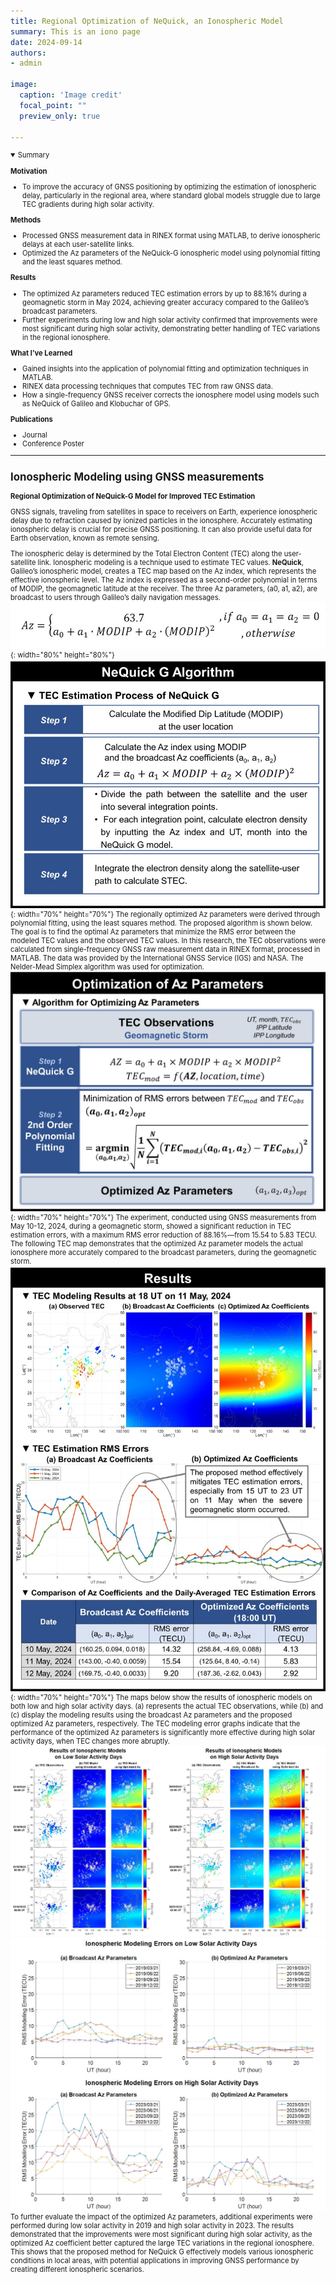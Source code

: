 ```yaml
---
title: Regional Optimization of NeQuick, an Ionospheric Model
summary: This is an iono page
date: 2024-09-14
authors: 
- admin

image:
  caption: 'Image credit'
  focal_point: ""
  preview_only: true

---
```

<span style="font-size:80%">

<details open>
  <summary>Summary</summary>

  **Motivation**
  - To improve the accuracy of GNSS positioning by optimizing the estimation of ionospheric delay, particularly in the regional area, where standard global models struggle due to large TEC gradients during high solar activity.

  **Methods**
  - Processed GNSS measurement data in RINEX format using MATLAB, to derive ionospheric delays at each user-satellite links.
  - Optimized the Az parameters of the NeQuick-G ionospheric model using polynomial fitting and the least squares method.


  **Results**
  - The optimized Az parameters reduced TEC estimation errors by up to 88.16% during a geomagnetic storm in May 2024, achieving greater accuracy compared to the Galileo’s broadcast parameters.
  - Further experiments during low and high solar activity confirmed that improvements were most significant during high solar activity, demonstrating better handling of TEC variations in the regional ionosphere.


  **What I’ve Learned**
  -  Gained insights into the application of polynomial fitting and optimization techniques in MATLAB.  
  - RINEX data processing techniques that computes TEC from raw GNSS data. 
  - How a single-frequency GNSS receiver corrects the ionosphere model using models such as NeQuick of Galileo and Klobuchar of GPS.

  **Publications**
  - Journal 
  - Conference Poster
</details>

---
## Ionospheric Modeling using GNSS measurements
**Regional Optimization of NeQuick-G Model for Improved TEC Estimation**

GNSS signals, traveling from satellites in space to receivers on Earth, experience ionospheric delay due to refraction caused by ionized particles in the ionosphere. Accurately estimating ionospheric delay is crucial for precise GNSS positioning. It can also provide useful data for Earth observation, known as remote sensing.

The ionospheric delay is determined by the Total Electron Content (TEC) along the user-satellite link. Ionospheric modeling is a technique used to estimate TEC values. **NeQuick**, Galileo’s ionospheric model, creates a TEC map based on the Az index, which represents the effective ionospheric level. The Az index is expressed as a second-order polynomial in terms of MODIP, the geomagnetic latitude at the receiver. The three Az parameters, (a0, a1, a2), are broadcast to users through Galileo’s daily navigation messages.
![ionosphere_az](./figures/iono_az.jpg){: width="80%" height="80%"}
![ionosphere_nequick](./figures/iono_nequick.jpg){: width="70%" height="70%"}
The regionally optimized Az parameters were derived through polynomial fitting, using the least squares method. The proposed algorithm is shown below. The goal is to find the optimal Az parameters that minimize the RMS error between the modeled TEC values and the observed TEC values. In this research, the TEC observations were calculated from single-frequency GNSS raw measurement data in RINEX format, processed in MATLAB. The data was provided by the International GNSS Service (IGS) and NASA. The Nelder-Mead Simplex algorithm was used for optimization.
![ionosphere_algorithm](./figures/iono_algorithm.jpg){: width="70%" height="70%"}
The experiment, conducted using GNSS measurements from May 10-12, 2024, during a geomagnetic storm, showed a significant reduction in TEC estimation errors, with a maximum RMS error reduction of 88.16%—from 15.54 to 5.83 TECU. The following TEC map demonstrates that the optimized Az parameter models the actual ionosphere more accurately compared to the broadcast parameters, during the geomagnetic storm.
![ionosphere_result](./figures/iono_result.jpg){: width="70%" height="70%"}
The maps below show the results of ionospheric models on both low and high solar activity days. (a) represents the actual TEC observations, while (b) and (c) display the modeling results using the broadcast Az parameters and the proposed optimized Az parameters, respectively. The TEC modeling error graphs indicate that the performance of the optimized Az parameters is significantly more effective during high solar activity days, when TEC changes more abruptly.
![ionosphere_map](./figures/iono_map.jpg)
![ionosphere_error](./figures/iono_error.jpg)
To further evaluate the impact of the optimized Az parameters, additional experiments were performed during low solar activity in 2019 and high solar activity in 2023. The results demonstrated that the improvements were most significant during high solar activity, as the optimized Az coefficient better captured the large TEC variations in the regional ionosphere. This shows that the proposed method for NeQuick G effectively models various ionospheric conditions in local areas, with potential applications in improving GNSS performance by creating different ionospheric scenarios.

</span>

